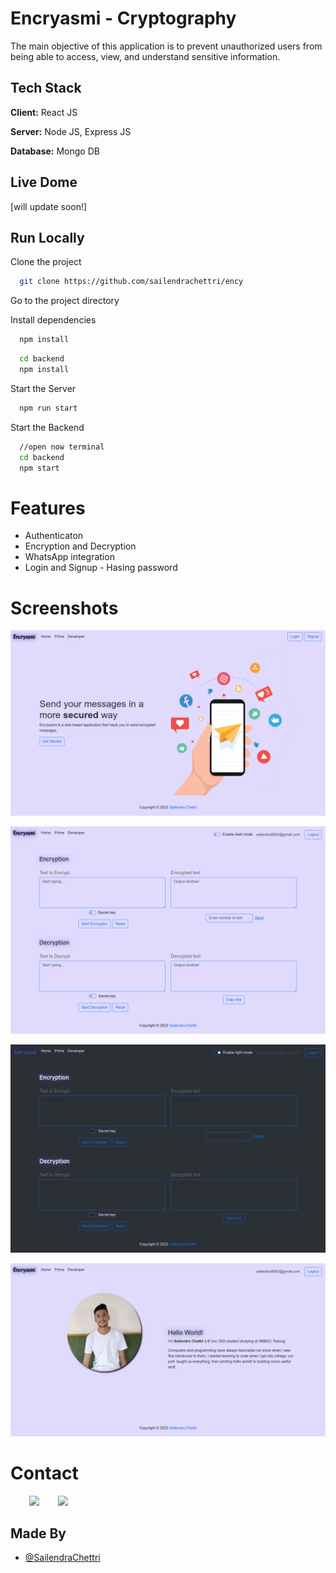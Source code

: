 
# Encryasmi - Cryptography

The main objective of this application is to prevent unauthorized users from being able to access, view, and understand sensitive information.
## Tech Stack

**Client:** React JS

**Server:** Node JS, Express JS

**Database:** Mongo DB
  
## Live Dome

[will update soon!]

## Run Locally

Clone the project

```bash
  git clone https://github.com/sailendrachettri/ency
```

Go to the project directory

Install dependencies

```bash
  npm install 
```

```bash
  cd backend
  npm install
```

Start the Server

```bash
  npm run start
```

Start the Backend
```bash
  //open now terminal
  cd backend
  npm start
```
  
# Features

- Authenticaton
- Encryption and Decryption
- WhatsApp integration
- Login and Signup - Hasing password

# Screenshots
<p><img src="https://github.com/sailendrachettri/ency/blob/main/public/imgs/img1.png" alt="Front page"></p>
<p><img src="https://github.com/sailendrachettri/ency/blob/main/public/imgs/img2.png" alt="Home page"></p>
<p><img src="https://github.com/sailendrachettri/ency/blob/main/public/imgs/img3.png" alt="Dark Home page"></p>
<p><img src="https://github.com/sailendrachettri/ency/blob/main/public/imgs/img4.png" alt="About page"></p>

# Contact
<p><span style="margin-right: 30px;"></span><a href="https://www.linkedin.com/in/sailendrachettri/"><img target="_blank" src="https://cdn.jsdelivr.net/gh/devicons/devicon/icons/linkedin/linkedin-original.svg" style="width: 10%;"></a><span style="margin-right: 30px;"></span><a href="https://github.com/sailendrachettri/"><img target="_blank" src="https://cdn.jsdelivr.net/gh/devicons/devicon/icons/github/github-original.svg" style="width: 10%;"></a></p>

## Made By
- [@SailendraChettri](https://github.com/sailendrachettri)
